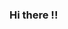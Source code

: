 ### Hi there !!

<!--
**LouisevS/LouisevS** is a ✨ _special_ ✨ repository because its `README.md` (this file) appears on your GitHub profile.

Here are some ideas to get you started:

- 🔭 I’m currently working on a website 
- 🌱 I’m currently learning Javascript
- 🤔 I’m looking for help with JavaScript 
- 😄 Pronouns: She/Her
- ⚡ Fun fact: Just started with this. 
-->
